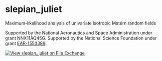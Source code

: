 # slepian_juliet
Maximum-likelihood analysis of univariate isotropic Matérn random fields

Supported by the National Aeronautics and Space Administration under grant NNX11AQ45G.
Supported by the National Science Foundation under grant <a href="https://www.nsf.gov/awardsearch/showAward?AWD_ID=1550389">EAR-1550389</a>.

[![View slepian_juliet on File Exchange](https://www.mathworks.com/matlabcentral/images/matlab-file-exchange.svg)](https://www.mathworks.com/matlabcentral/fileexchange/81116-slepian_juliet)
